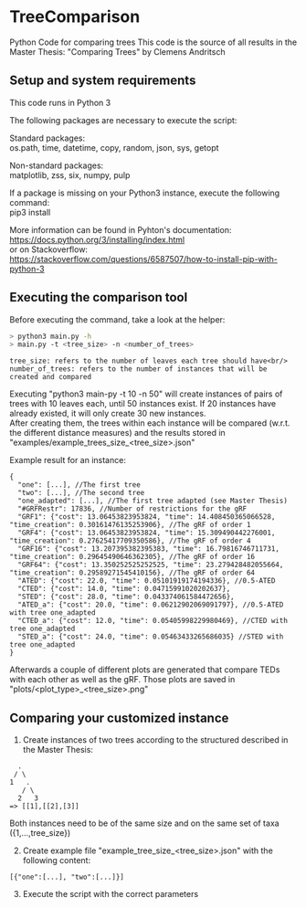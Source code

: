 # TreeComparison
Python Code for comparing trees
This code is the source of all results in the Master Thesis:
"Comparing Trees" by Clemens Andritsch

## Setup and system requirements
This code runs in Python 3

The following packages are necessary to execute the script:

Standard packages:<br/>
os.path, time, datetime, copy, random, json, sys, getopt

Non-standard packages:<br/>
matplotlib, zss, six, numpy, pulp

If a package is missing on your Python3 instance, execute the following command:<br/>
pip3 install <packagename>

More information can be found in Pyhton's documentation:<br/>
https://docs.python.org/3/installing/index.html<br/>
or on Stackoverflow:<br/>
https://stackoverflow.com/questions/6587507/how-to-install-pip-with-python-3

## Executing the comparison tool
Before executing the command, take a look at the helper:


```bash
> python3 main.py -h
> main.py -t <tree_size> -n <number_of_trees>
```
```
tree_size: refers to the number of leaves each tree should have<br/>
number_of_trees: refers to the number of instances that will be created and compared
```

Executing "python3 main-py -t 10 -n 50" will create instances of pairs of trees with 10 leaves each, until 50 instances exist.
If 20 instances have already existed, it will only create 30 new instances.  
After creating them, the trees within each instance will be compared (w.r.t. the different distance measures) and the results stored in "examples/example_trees_size_<tree_size>.json"

Example result for an instance:
```
{
  "one": [...], //The first tree 
  "two": [...], //The second tree
  "one_adapted": [...], //The first tree adapted (see Master Thesis)
  "#GRFRestr": 17836, //Number of restrictions for the gRF
  "GRF1": {"cost": 13.06453823953824, "time": 14.408450365066528, "time_creation": 0.30161476135253906}, //The gRF of order 1
  "GRF4": {"cost": 13.06453823953824, "time": 15.309490442276001, "time_creation": 0.27625417709350586}, //The gRF of order 4
  "GRF16": {"cost": 13.207395382395383, "time": 16.79816746711731, "time_creation": 0.29645490646362305}, //The gRF of order 16
  "GRF64": {"cost": 13.350252525252525, "time": 23.279428482055664, "time_creation": 0.29589271545410156}, //The gRF of order 64
  "ATED": {"cost": 22.0, "time": 0.05101919174194336}, //0.5-ATED
  "CTED": {"cost": 14.0, "time": 0.04715991020202637}, 
  "STED": {"cost": 28.0, "time": 0.043374061584472656}, 
  "ATED_a": {"cost": 20.0, "time": 0.06212902069091797}, //0.5-ATED with tree one_adapted
  "CTED_a": {"cost": 12.0, "time": 0.05405998229980469}, //CTED with tree one_adapted
  "STED_a": {"cost": 24.0, "time": 0.05463433265686035} //STED with tree one_adapted
}
```

Afterwards a couple of different plots are generated that compare TEDs with each other as well as the gRF.
Those plots are saved in "plots/<plot_type>_<tree_size>.png"

## Comparing your customized instance
1. Create instances of two trees according to the structured described in the Master Thesis:
```
  .
 / \
1   .
   / \
  2   3
=> [[1],[[2],[3]] 
```
Both instances need to be of the same size and on the same set of taxa ({1,...,tree_size})

2. Create example file "example_tree_size_<tree_size>.json" with the following content:<br/>
```
[{"one":[...], "two":[...]}]
```

3. Execute the script with the correct parameters

